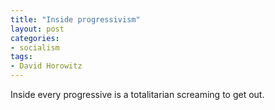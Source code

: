 ```yaml
---
title: "Inside progressivism"
layout: post
categories:
- socialism
tags:
- David Horowitz
---
```


Inside every progressive is a totalitarian screaming to get out.